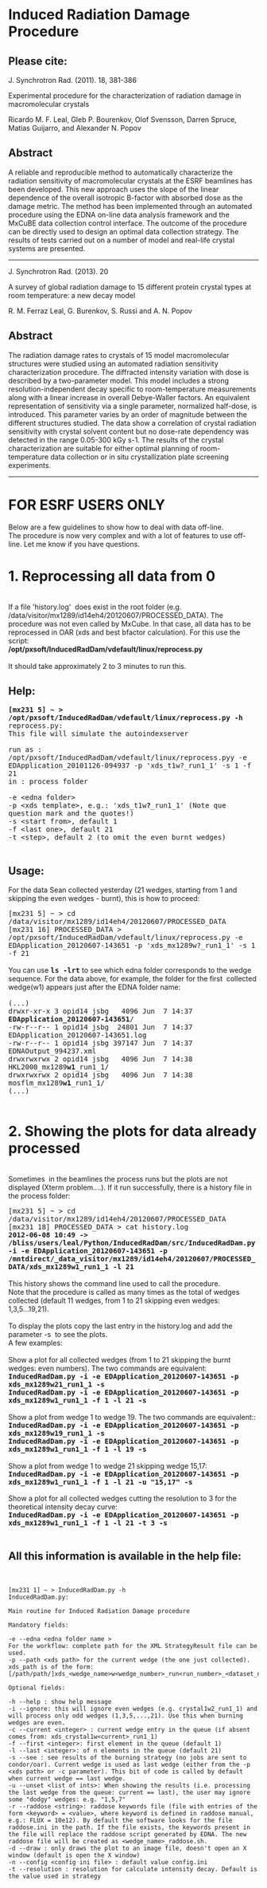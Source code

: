 Induced Radiation Damage Procedure
==================================

Please cite:
------------

J. Synchrotron Rad. (2011). 18, 381-386

Experimental procedure for the characterization of radiation damage in macromolecular crystals

Ricardo M. F. Leal, Gleb P. Bourenkov, Olof Svensson, Darren Spruce, Matias Guijarro, and Alexander N. Popov

Abstract
--------

A reliable and reproducible method to automatically characterize the radiation sensitivity of macromolecular crystals at the ESRF beamlines has been developed. This new approach uses the slope of the linear dependence of the overall isotropic B-factor with absorbed dose as the damage metric. The method has been implemented through an automated procedure using the EDNA on-line data analysis framework and the MxCuBE data collection control interface. The outcome of the procedure can be directly used to design an optimal data collection strategy. The results of tests carried out on a number of model and real-life crystal systems are presented.

----------

J. Synchrotron Rad. (2013). 20

A survey of global radiation damage to 15 different protein crystal types at room temperature: a new decay model

R. M. Ferraz Leal, G. Burenkov, S. Russi and A. N. Popov

Abstract
--------

The radiation damage rates to crystals of 15 model macromolecular structures were studied using an automated radiation sensitivity characterization procedure. The diffracted intensity variation with dose is described by a two-parameter model. This model includes a strong resolution-independent decay specific to room-temperature measurements along with a linear increase in overall Debye-Waller factors. An equivalent representation of sensitivity via a single parameter, normalized half-dose, is introduced. This parameter varies by an order of magnitude between the different structures studied. The data show a correlation of crystal radiation sensitivity with crystal solvent content but no dose-rate dependency was detected in the range 0.05-300 kGy s-1. The results of the crystal characterization are suitable for either optimal planning of room-temperature data collection or in situ crystallization plate screening experiments.

----------

FOR ESRF USERS ONLY
===================
Below are a few guidelines to show how to deal with data off-line.<br>
    The procedure is now very complex and with a lot of features to use
    off-line. Let me know if you have questions.<br>
    <h1>1. Reprocessing all data from 0</h1>
    <br>
    If a file 'history.log'&nbsp; does exist in the root folder (e.g.
    /data/visitor/mx1289/id14eh4/20120607/PROCESSED_DATA). The procedure
    was not even called by MxCube. In that case, all data has to be
    reprocessed in OAR (xds and best bfactor calculation). For this use
    the script:<br>
    <b>/opt/pxsoft/InducedRadDam/vdefault/linux/reprocess.py <br>
    </b><br>
    It should take approximately 2 to 3 minutes to run this.<br>
    <h2>Help:</h2>
    <tt><b>[mx231 5] ~ &gt;
        /opt/pxsoft/InducedRadDam/vdefault/linux/reprocess.py -h</b><br>
      reprocess.py: <br>
      This file will simulate the autoindexserver<br>
      <br>
      run as : /opt/pxsoft/InducedRadDam/vdefault/linux/reprocess.pyy -e
      EDApplication_20101126-094937 -p 'xds_t1w?_run1_1' -s 1 -f 21<br>
      in : process folder<br>
      <br>
      -e &lt;edna folder&gt;<br>
      -p &lt;xds template&gt;, e.g.: 'xds_t1w<b>?</b>_run1_1' (Note que
      question mark and the quotes!)<br>
      -s &lt;start from&gt;, default 1<br>
      -f &lt;last one&gt;, default 21<br>
      -t &lt;step&gt;, default 2 (to omit the even burnt wedges)<br>
    </tt><br>
    <h2>Usage:</h2>
    <p>For the data Sean collected yesterday (21 wedges, starting from 1
      and skipping the even wedges - burnt), this is how to proceed:</p>
    <tt>[mx231 5] ~ &gt; cd
      /data/visitor/mx1289/id14eh4/20120607/PROCESSED_DATA<br>
      [mx231 16] PROCESSED_DATA &gt;
      /opt/pxsoft/InducedRadDam/vdefault/linux/reprocess.py -e
      EDApplication_20120607-143651 -p 'xds_mx1289w?_run1_1' -s 1 -f 21
      <br>
    </tt><br>
    You can use <tt><b>ls -lrt</b></tt> to see which edna folder
    corresponds to the wedge sequence. For the data above, for example,
    the folder for the first&nbsp; collected wedge(w1) appears just after the
    EDNA folder name:<br>
    <tt><br>
      (...)<br>
      drwxr-xr-x 3 opid14 jsbg&nbsp;&nbsp; 4096 Jun&nbsp; 7 14:37 <b>EDApplication_20120607-143651</b>/<br>
      -rw-r--r-- 1 opid14 jsbg&nbsp; 24801 Jun&nbsp; 7 14:37
      EDApplication_20120607-143651.log<br>
      -rw-r--r-- 1 opid14 jsbg 397147 Jun&nbsp; 7 14:37 EDNAOutput_994237.xml<br>
      drwxrwxrwx 2 opid14 jsbg&nbsp;&nbsp; 4096 Jun&nbsp; 7 14:38 HKL2000_mx1289<b>w1</b>_run1_1/<br>
      drwxrwxrwx 2 opid14 jsbg&nbsp;&nbsp; 4096 Jun&nbsp; 7 14:38 mosflm_mx1289<b>w1</b>_run1_1/<br>
      (...)</tt> <br>
    <br>
    <h1>2. Showing the plots for data already processed</h1>
    <p><br>
      Sometimes&nbsp; in the beamlines the process runs but the plots are not
      displayed (Xterm problem....). If it run successfully, there is a
      history file in the process folder:<br>
    </p>
    <tt>[mx231 5] ~ &gt; cd
      /data/visitor/mx1289/id14eh4/20120607/PROCESSED_DATA<br>
      [mx231 18] PROCESSED_DATA &gt; cat history.log <br>
      <b>2012-06-08 10:49 -&gt;
        /bliss/users/leal/Python/InducedRadDam/src/InducedRadDam.py -i
        -e EDApplication_20120607-143651 -p
        /mntdirect/_data_visitor/mx1289/id14eh4/20120607/PROCESSED_DATA/xds_mx1289w1_run1_1
        -l 21<br>
      </b></tt><br>
    This history shows the command line used to call the procedure.<br>
    Note that the procedure is called as many times as the total of
    wedges collected (default 11 wedges, from 1 to 21 skipping even
    wedges: 1,3,5...19,21). <br>
    <br>
    To display the plots copy the last entry in the history.log and add
    the parameter -s&nbsp; to see the plots.<br>
    A few examples:<br>
    <br>
    Show a plot for all collected wedges (from 1 to 21 skipping the
    burnt wedges: even numbers). The two commands are equivalent:<br>
    <tt><b>InducedRadDam.py -i -e EDApplication_20120607-143651 -p
        xds_mx1289w21_run1_1 -s<br>
      </b></tt><tt><b>InducedRadDam.py -i -e
        EDApplication_20120607-143651 -p xds_mx1289w1_run1_1 -f 1 -l 21
        -s<br>
      </b></tt><br>
    Show a plot from wedge 1 to wedge 19. The two commands are
    equivalent::<br>
    <tt><b>InducedRadDam.py -i -e EDApplication_20120607-143651 -p
        xds_mx1289w19_run1_1 -s</b></tt><br>
    <tt><b>InducedRadDam.py -i -e EDApplication_20120607-143651 -p
        xds_mx1289w1_run1_1 -f 1 -l 19 -s<br>
      </b></tt><br>
    Show a plot from wedge 1 to wedge 21 skipping wedge 15,17:<br>
    <tt><b>InducedRadDam.py -i -e EDApplication_20120607-143651 -p
        xds_mx1289w1_run1_1 -f 1 -l 21 -u "15,17" -s<br>
        <br>
      </b></tt>Show a plot for all collected wedges cutting the
    resolution to 3 for the theoretical intensity decay curve:<tt><b><br>
      </b></tt><tt><b>InducedRadDam.py -i -e
        EDApplication_20120607-143651 -p xds_mx1289w1_run1_1 -f 1 -l 21
        -t 3 -s<br>
      </b></tt><br>
    <h2>All this information is available in the help file:</h2>
    <br/>

    [mx231 1] ~ > InducedRadDam.py -h
    InducedRadDam.py: 
    
    Main routine for Induced Radiation Damage procedure

    Mandatory fields:

    -e --edna <edna folder name >
    For the workflow: complete path for the XML StrategyResult file can be used.
    -p --path <xds path> for the current wedge (the one just collected).
    xds_path is of the form: [/path/path/]xds_<wedge_name>w<wedge_number>_run<run_number>_<dataset_number>
    
    Optional fields:

    -h --help : show help message
    -i --ignore: this will ignore even wedges (e.g. crystal1w2_run1_1) and will process only odd wedges (1,3,5,...,21). Use this when burning wedges are even.
    -c --current <integer> : current wedge entry in the queue (if absent comes from: xds_crystal1w<current>_run1_1)
    -f --first <integer>: first element in the queue (default 1)
    -l --last <integer>: of n elements in the queue (default 21)
    -s --see : see results of the burning strategy (no jobs are sent to condor/oar). Current wedge is used as last wedge (either from the -p <xds path> or -c parameter). This bit of code is called by default when current wedge == last wedge.
    -u --unset <list of ints>: When showing the results (i.e. processing the last wedge from the queue: current == last), the user may ignore some "dodgy" wedges: e.g. "1,5,7"
    -r --raddose <string>: raddose keywords file (file with entries of the form <keyword> = <value>, where keyword is defined in raddose manual, e.g.: FLUX = 10e12). By default the software looks for the file raddose.ini in the path. If the file exists, the keywords present in the file will replace the raddose script generated by EDNA. The new raddose file will be created as <wedge_name>_raddose.sh.
    -d --draw : only draws the plot to an image file, doesn't open an X window (default is open the X window)
    -n --config <config ini file> : default value config.ini
    -t --resolution : resolution for calculate intensity decay. Default is the value used in strategy
